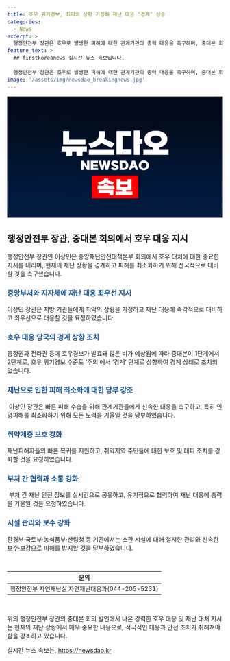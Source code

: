 ```yaml
---
title: 호우 위기경보, 최악의 상황 가정해 재난 대응 ‘경계’ 상승
categories:
  - News
excerpt: >
  행정안전부 장관은 호우로 발생한 피해에 대한 관계기관의 총력 대응을 촉구하며, 중대본 회의에서 재난 대응에 대한 중요성을 강조했습니다. 특히, 인명피해 예방을 최우선 목표로 선제적인 대피와 안전조치를 취하도록 요청했습니다. 또한, 재난으로부터 국민의 안전을 지키기 위해 부처 간 협력과 실시간 정보 공유를 강조했습니다. 정부는 피해 방지를 위해 모든 역량을 총동원할 것을 약속하였습니다. 호우로 인한 패해를 최소화하기 위해 국민들은 기상정보를 확인하고, 위험지역을 피하도록 당부했습니다.
feature_text: >
  ## firstkoreanews 실시간 뉴스 속보입니다.

  행정안전부 장관은 호우로 발생한 피해에 대한 관계기관의 총력 대응을 촉구하며, 중대본 회의에서 재난 대응에 대한 중요성을 강조했습니다. 특히, 인명피해 예방을 최우선 목표로 선제적인 대피와 안전조치를 취하도록 요청했습니다. 또한, 재난으로부터 국민의 안전을 지키기 위해 부처 간 협력과 실시간 정보 공유를 강조했습니다. 정부는 피해 방지를 위해 모든 역량을 총동원할 것을 약속하였습니다. 호우로 인한 패해를 최소화하기 위해 국민들은 기상정보를 확인하고, 위험지역을 피하도록 당부했습니다.
image: '/assets/img/newsdao_breakingnews.jpg'
---
```


<p><img src="/assets/img/newsdao_breakingnews.jpg" alt="firstkoreanews 속보" /></p>

<h2 data-ke-size="size26">행정안전부 장관, 중대본 회의에서 호우 대응 지시</h2>

<p data-ke-size="size16">행정안전부 장관인 이상민은 중앙재난안전대책본부 회의에서 호우 대처에 대한 중요한 지시를 내리며, 현재의 재난 상황을 경계하고 피해를 최소화하기 위해 전국적으로 대비할 것을 촉구했습니다.</p>

<h3><b><span style="color: #1a5490;">중앙부처와 지자체에 재난 대응 최우선 지시</span></b></h3>

<p data-ke-size="size16">이상민 장관은 지방 기관들에게 최악의 상황을 가정하고 재난 대응에 즉각적으로 대비하고 최우선으로 대응할 것을 요청하였습니다.</p>

<h3><b><span style="color: #1a5490;">호우 대응 당국의 경계 상향 조치</span></b></h3>

<p data-ke-size="size16">충청권과 전라권 등에 호우경보가 발효돼 많은 비가 예상됨에 따라 중대본이 1단계에서 2단계로, 호우 위기경보 수준도 ‘주의’에서 ‘경계’ 단계로 상향하여 경계 상태로 조치되었습니다.</p>

<h3><b><span style="color: #1a5490;">재난으로 인한 피해 최소화에 대한 당부 강조</span></b></h3>

<p data-ke-size="size16">&nbsp;이상민 장관은 빠른 피해 수습을 위해 관계기관들에게 신속한 대응을 촉구하고, 특히 인명피해를 최소화하기 위해 모든 노력을 기울일 것을 당부하였습니다.</p>

<h3><b><span style="color: #1a5490;">취약계층 보호 강화</span></b></h3>

<p data-ke-size="size16">재난피해자들의 빠른 복귀를 지원하고, 취약지역 주민들에 대한 보호 및 대피 조치를 강화할 것을 요청하였습니다.</p>

<h3><b><span style="color: #1a5490;">부처 간 협력과 소통 강화</span></b></h3>

<p data-ke-size="size16">&nbsp;부처 간 재난 안전 정보를 실시간으로 공유하고, 유기적으로 협력하여 재난 대응에 총력을 기울일 것을 요청하였습니다.</p>

<h3><b><span style="color: #1a5490;">시설 관리와 보수 강화</span></b></h3>

<p data-ke-size="size16">환경부·국토부·농식품부·산림청 등 기관에서는 소관 시설에 대해 철저한 관리와 신속한 보수·보강으로 피해를 방지할 것을 당부하였습니다.</p>

<p data-ke-size="size16">&nbsp;</p>

<table>
<thead>
<tr>
<th style="text-align: center;">문의</th>
</tr>
</thead>
<tbody>
<tr>
<td style="text-align: center;">행정안전부 자연재난실 자연재난대응과(044-205-5231)</td>
</tr>
</tbody>
</table>

<p data-ke-size="size16">&nbsp;</p>

<p data-ke-size="size16">위의 행정안전부 장관의 중대본 회의 발언에서 나온 강력한 호우 대응 및 재난 대처 지시는 현재의 재난 상황에서 매우 중요한 내용으로, 적극적인 대응과 안전 조치가 취해져야 함을 강조하고 있습니다.</p>
실시간 뉴스 속보는, <a href="https://newsdao.kr" rel="dofollow">https://newsdao.kr</a>


